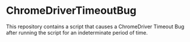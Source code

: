 # ChromeDriverTimeoutBug
This repository contains a script that causes a ChromeDriver Timeout Bug after running the script for an indeterminate period of time.
